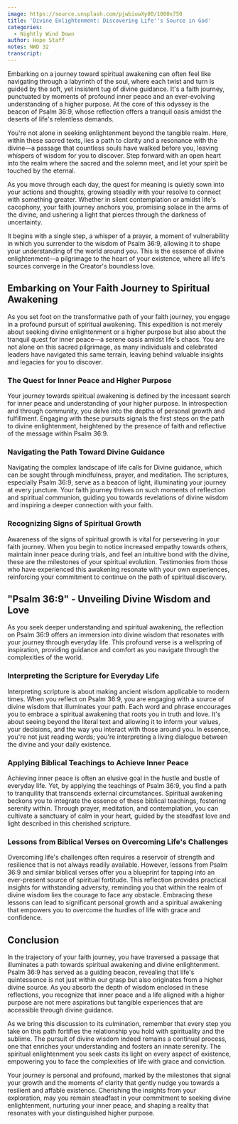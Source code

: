 ```yaml
---
image: https://source.unsplash.com/pjwbiuwXy00/1000x750
title: 'Divine Enlightenment: Discovering Life''s Source in God'
categories:
  - Nightly Wind Down
author: Hope Staff
notes: NWD 32
transcript:
---
```

Embarking on a journey toward spiritual awakening can often feel like navigating through a labyrinth of the soul, where each twist and turn is guided by the soft, yet insistent tug of divine guidance. It's a faith journey, punctuated by moments of profound inner peace and an ever-evolving understanding of a higher purpose. At the core of this odyssey is the beacon of Psalm 36:9, whose reflection offers a tranquil oasis amidst the deserts of life's relentless demands.

You're not alone in seeking enlightenment beyond the tangible realm. Here, within these sacred texts, lies a path to clarity and a resonance with the divine—a passage that countless souls have walked before you, leaving whispers of wisdom for you to discover. Step forward with an open heart into the realm where the sacred and the solemn meet, and let your spirit be touched by the eternal.

As you move through each day, the quest for meaning is quietly sown into your actions and thoughts, growing steadily with your resolve to connect with something greater. Whether in silent contemplation or amidst life's cacophony, your faith journey anchors you, promising solace in the arms of the divine, and ushering a light that pierces through the darkness of uncertainty.

It begins with a single step, a whisper of a prayer, a moment of vulnerability in which you surrender to the wisdom of Psalm 36:9, allowing it to shape your understanding of the world around you. This is the essence of divine enlightenment—a pilgrimage to the heart of your existence, where all life's sources converge in the Creator's boundless love.

## **Embarking on Your Faith Journey to Spiritual Awakening**

As you set foot on the transformative path of your faith journey, you engage in a profound pursuit of spiritual awakening. This expedition is not merely about seeking divine enlightenment or a higher purpose but also about the tranquil quest for inner peace—a serene oasis amidst life's chaos. You are not alone on this sacred pilgrimage, as many individuals and celebrated leaders have navigated this same terrain, leaving behind valuable insights and legacies for you to discover.

### **The Quest for Inner Peace and Higher Purpose**

Your journey towards spiritual awakening is defined by the incessant search for inner peace and understanding of your higher purpose. In introspection and through community, you delve into the depths of personal growth and fulfillment. Engaging with these pursuits signals the first steps on the path to divine enlightenment, heightened by the presence of faith and reflective of the message within Psalm 36:9.

### **Navigating the Path Toward Divine Guidance**

Navigating the complex landscape of life calls for Divine guidance, which can be sought through mindfulness, prayer, and meditation. The scriptures, especially Psalm 36:9, serve as a beacon of light, illuminating your journey at every juncture. Your faith journey thrives on such moments of reflection and spiritual communion, guiding you towards revelations of divine wisdom and inspiring a deeper connection with your faith.

### **Recognizing Signs of Spiritual Growth**

Awareness of the signs of spiritual growth is vital for persevering in your faith journey. When you begin to notice increased empathy towards others, maintain inner peace during trials, and feel an intuitive bond with the divine, these are the milestones of your spiritual evolution. Testimonies from those who have experienced this awakening resonate with your own experiences, reinforcing your commitment to continue on the path of spiritual discovery.

## **"Psalm 36:9" - Unveiling Divine Wisdom and Love**

As you seek deeper understanding and spiritual awakening, the reflection on Psalm 36:9 offers an immersion into divine wisdom that resonates with your journey through everyday life. This profound verse is a wellspring of inspiration, providing guidance and comfort as you navigate through the complexities of the world.

### **Interpreting the Scripture for Everyday Life**

Interpreting scripture is about making ancient wisdom applicable to modern times. When you reflect on Psalm 36:9, you are engaging with a source of divine wisdom that illuminates your path. Each word and phrase encourages you to embrace a spiritual awakening that roots you in truth and love. It's about seeing beyond the literal text and allowing it to inform your values, your decisions, and the way you interact with those around you. In essence, you're not just reading words; you're interpreting a living dialogue between the divine and your daily existence.

### **Applying Biblical Teachings to Achieve Inner Peace**

Achieving inner peace is often an elusive goal in the hustle and bustle of everyday life. Yet, by applying the teachings of Psalm 36:9, you find a path to tranquility that transcends external circumstances. Spiritual awakening beckons you to integrate the essence of these biblical teachings, fostering serenity within. Through prayer, meditation, and contemplation, you can cultivate a sanctuary of calm in your heart, guided by the steadfast love and light described in this cherished scripture.

### **Lessons from Biblical Verses on Overcoming Life's Challenges**

Overcoming life's challenges often requires a reservoir of strength and resilience that is not always readily available. However, lessons from Psalm 36:9 and similar biblical verses offer you a blueprint for tapping into an ever-present source of spiritual fortitude. This reflection provides practical insights for withstanding adversity, reminding you that within the realm of divine wisdom lies the courage to face any obstacle. Embracing these lessons can lead to significant personal growth and a spiritual awakening that empowers you to overcome the hurdles of life with grace and confidence.

## **Conclusion**

In the trajectory of your faith journey, you have traversed a passage that illuminates a path towards spiritual awakening and divine enlightenment. Psalm 36:9 has served as a guiding beacon, revealing that life's quintessence is not just within our grasp but also originates from a higher divine source. As you absorb the depth of wisdom enclosed in these reflections, you recognize that inner peace and a life aligned with a higher purpose are not mere aspirations but tangible experiences that are accessible through divine guidance.

As we bring this discussion to its culmination, remember that every step you take on this path fortifies the relationship you hold with spirituality and the sublime. The pursuit of divine wisdom indeed remains a continual process, one that enriches your understanding and fosters an innate serenity. The spiritual enlightenment you seek casts its light on every aspect of existence, empowering you to face the complexities of life with grace and conviction.

Your journey is personal and profound, marked by the milestones that signal your growth and the moments of clarity that gently nudge you towards a resilient and affable existence. Cherishing the insights from your exploration, may you remain steadfast in your commitment to seeking divine enlightenment, nurturing your inner peace, and shaping a reality that resonates with your distinguished higher purpose.